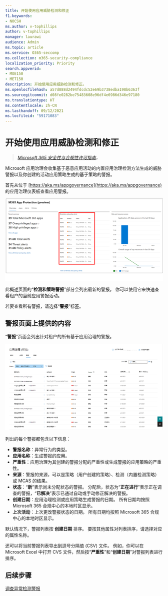 ```yaml
---
title: 开始使用应用威胁检测和修正
f1.keywords:
- NOCSH
ms.author: v-tophillips
author: v-tophillips
manager: laurawi
audience: Admin
ms.topic: article
ms.service: O365-seccomp
ms.collection: m365-security-compliance
localization_priority: Priority
search.appverid:
- MOE150
- MET150
description: 开始使用应用威胁检测和修正。
ms.openlocfilehash: a57d888d2494fdcdc52e69b3738edba198b6363f
ms.sourcegitcommit: d08fe0282be75483608e96df4e6986d346e97180
ms.translationtype: HT
ms.contentlocale: zh-CN
ms.lasthandoff: 09/12/2021
ms.locfileid: "59171083"
---
```

# <a name="get-started-with-app-threat-detection-and-remediation"></a>开始使用应用威胁检测和修正

>*[Microsoft 365 安全性与合规性许可指南](https://aka.ms/ComplianceSD)。*

Microsoft 应用治理会收集基于恶意应用活动的内置应用治理检测方法生成的威胁警报以及你创建的活动应用策略生成的基于策略的警报。

首先从位于 [https://aka.ms/appgovernance](https://aka.ms/appgovernance) 的应用治理仪表板查看应用警报。

![Microsoft 365 合规中心内的应用治理概述页面，其中突出显示了“检测和策略警报”部分。](..\media\manage-app-protection-governance\mapg-cc-overview-alerts.png)

此概述页面的“**检测和策略警报**”部分会列出最新的警报。 你可以使用它来快速查看租户的当前应用警报活动。

若要查看所有警报，请选择“**警报**”标签。

## <a name="whats-available-on-the-alerts-page"></a>警报页面上提供的内容

“**警报**”页面会列出针对租户的所有基于应用治理的警报。

![Microsoft 365 合规中心内的应用治理警报摘要页面。](..\media\manage-app-protection-governance\mapg-cc-alerts.png)

列出的每个警报都包含以下信息：

- **警报名称**：异常行为的类型。
- **应用名称**：生成警报的应用。
- **严重性**：应用治理为其创建的警报分配的严重性或生成警报的应用策略的严重性。
- **来源**：警报的来源，可以是策略（用户创建的策略）、检测（内置检测策略）或 MCAS 的结果。
- **状态**：“**新**”表示尚未分配状态的警报。 分配后，状态为“**正在进行**”表示正在调查的警报，“**已解决**”表示已通过自动或手动修正解决的警报。
- **创建日期**：应用治理检测或应用策略生成警报的日期。 所有日期均按照 Microsoft 365 合规中心的本地时区显示。
- **上次活动**：上次更改警报状态的日期。 所有日期均按照 Microsoft 365 合规中心的本地时区显示。

默认情况下，警报列表按 **创建日期** 排序。 要按其他属性对列表排序，请选择对应的属性名称。

还可以将当前警报列表导出到逗号分隔值 (CSV) 文件。 例如，你可以在 Microsoft Excel 中打开 CVS 文件，然后按“**严重性**”和“**创建日期**”对警报列表进行排序。

## <a name="next-step"></a>后续步骤

[调查异常检测警报](app-governance-anomaly-detection-alerts.md)
